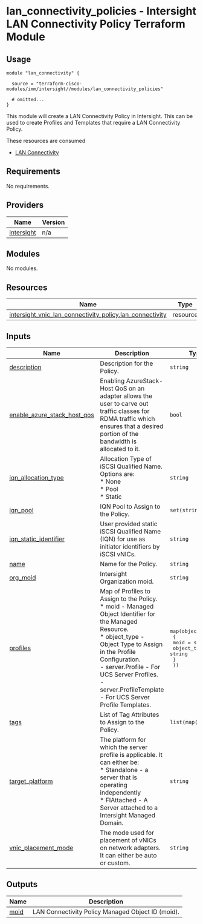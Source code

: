 # lan_connectivity_policies - Intersight LAN Connectivity Policy Terraform Module

## Usage

```hcl
module "lan_connectivity" {

  source = "terraform-cisco-modules/imm/intersight//modules/lan_connectivity_policies"

  # omitted...
}
```

This module will create a LAN Connectivity Policy in Intersight.  This can be used to create Profiles and Templates that require a LAN Connectivity Policy.  

These resources are consumed

* [LAN Connectivity](https://registry.terraform.io/providers/CiscoDevNet/intersight/latest/docs/resources/vnic_lan_connectivity_policy)

<!-- BEGINNING OF PRE-COMMIT-TERRAFORM DOCS HOOK -->
## Requirements

No requirements.

## Providers

| Name | Version |
|------|---------|
| <a name="provider_intersight"></a> [intersight](#provider\_intersight) | n/a |

## Modules

No modules.

## Resources

| Name | Type |
|------|------|
| [intersight_vnic_lan_connectivity_policy.lan_connectivity](https://registry.terraform.io/providers/CiscoDevNet/intersight/latest/docs/resources/vnic_lan_connectivity_policy) | resource |

## Inputs

| Name | Description | Type | Default | Required |
|------|-------------|------|---------|:--------:|
| <a name="input_description"></a> [description](#input\_description) | Description for the Policy. | `string` | `""` | no |
| <a name="input_enable_azure_stack_host_qos"></a> [enable\_azure\_stack\_host\_qos](#input\_enable\_azure\_stack\_host\_qos) | Enabling AzureStack-Host QoS on an adapter allows the user to carve out traffic classes for RDMA traffic which ensures that a desired portion of the bandwidth is allocated to it. | `bool` | `false` | no |
| <a name="input_iqn_allocation_type"></a> [iqn\_allocation\_type](#input\_iqn\_allocation\_type) | Allocation Type of iSCSI Qualified Name.  Options are:<br>* None<br>* Pool<br>* Static | `string` | `"None"` | no |
| <a name="input_iqn_pool"></a> [iqn\_pool](#input\_iqn\_pool) | IQN Pool to Assign to the Policy. | `set(string)` | `[]` | no |
| <a name="input_iqn_static_identifier"></a> [iqn\_static\_identifier](#input\_iqn\_static\_identifier) | User provided static iSCSI Qualified Name (IQN) for use as initiator identifiers by iSCSI vNICs. | `string` | `""` | no |
| <a name="input_name"></a> [name](#input\_name) | Name for the Policy. | `string` | `"lan_connectivity"` | no |
| <a name="input_org_moid"></a> [org\_moid](#input\_org\_moid) | Intersight Organization moid. | `string` | n/a | yes |
| <a name="input_profiles"></a> [profiles](#input\_profiles) | Map of Profiles to Assign to the Policy.<br>* moid - Managed Object Identifier for the Managed Resource.<br>* object\_type - Object Type to Assign in the Profile Configuration.<br>  - server.Profile - For UCS Server Profiles.<br>  - server.ProfileTemplate - For UCS Server Profile Templates. | <pre>map(object(<br>    {<br>      moid        = string<br>      object_type = string<br>    }<br>  ))</pre> | `{}` | no |
| <a name="input_tags"></a> [tags](#input\_tags) | List of Tag Attributes to Assign to the Policy. | `list(map(string))` | `[]` | no |
| <a name="input_target_platform"></a> [target\_platform](#input\_target\_platform) | The platform for which the server profile is applicable. It can either be:<br>* Standalone - a server that is operating independently<br>* FIAttached - A Server attached to a Intersight Managed Domain. | `string` | `"FIAttached"` | no |
| <a name="input_vnic_placement_mode"></a> [vnic\_placement\_mode](#input\_vnic\_placement\_mode) | The mode used for placement of vNICs on network adapters. It can either be auto or custom. | `string` | `"custom"` | no |

## Outputs

| Name | Description |
|------|-------------|
| <a name="output_moid"></a> [moid](#output\_moid) | LAN Connectivity Policy Managed Object ID (moid). |
<!-- END OF PRE-COMMIT-TERRAFORM DOCS HOOK -->
